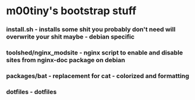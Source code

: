 # m00tiny's bootstrap stuff

### install.sh - installs some shit you probably don't need will overwrite your shit maybe - debian specific
### toolshed/nginx_modsite - nginx script to enable and disable sites from nginx-doc package on debian
### packages/bat - replacement for cat - colorized and formatting
### dotfiles - dotfiles
